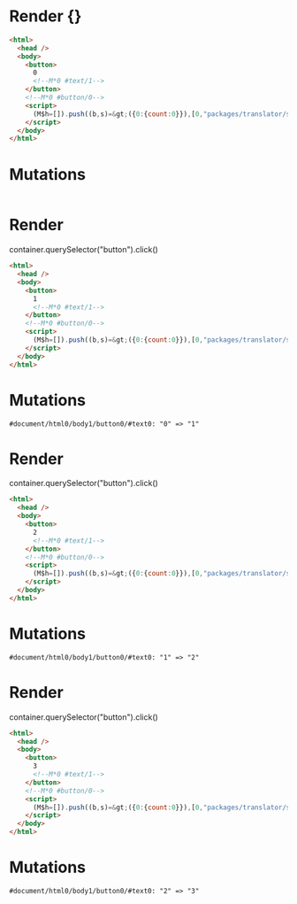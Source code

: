 # Render {}
```html
<html>
  <head />
  <body>
    <button>
      0
      <!--M*0 #text/1-->
    </button>
    <!--M*0 #button/0-->
    <script>
      (M$h=[]).push((b,s)=&gt;({0:{count:0}}),[0,"packages/translator/src/__tests__/fixtures/basic-fn-with-block/template.marko_0_count",])
    </script>
  </body>
</html>
```

# Mutations
```

```


# Render 
container.querySelector("button").click()

```html
<html>
  <head />
  <body>
    <button>
      1
      <!--M*0 #text/1-->
    </button>
    <!--M*0 #button/0-->
    <script>
      (M$h=[]).push((b,s)=&gt;({0:{count:0}}),[0,"packages/translator/src/__tests__/fixtures/basic-fn-with-block/template.marko_0_count",])
    </script>
  </body>
</html>
```

# Mutations
```
#document/html0/body1/button0/#text0: "0" => "1"
```


# Render 
container.querySelector("button").click()

```html
<html>
  <head />
  <body>
    <button>
      2
      <!--M*0 #text/1-->
    </button>
    <!--M*0 #button/0-->
    <script>
      (M$h=[]).push((b,s)=&gt;({0:{count:0}}),[0,"packages/translator/src/__tests__/fixtures/basic-fn-with-block/template.marko_0_count",])
    </script>
  </body>
</html>
```

# Mutations
```
#document/html0/body1/button0/#text0: "1" => "2"
```


# Render 
container.querySelector("button").click()

```html
<html>
  <head />
  <body>
    <button>
      3
      <!--M*0 #text/1-->
    </button>
    <!--M*0 #button/0-->
    <script>
      (M$h=[]).push((b,s)=&gt;({0:{count:0}}),[0,"packages/translator/src/__tests__/fixtures/basic-fn-with-block/template.marko_0_count",])
    </script>
  </body>
</html>
```

# Mutations
```
#document/html0/body1/button0/#text0: "2" => "3"
```